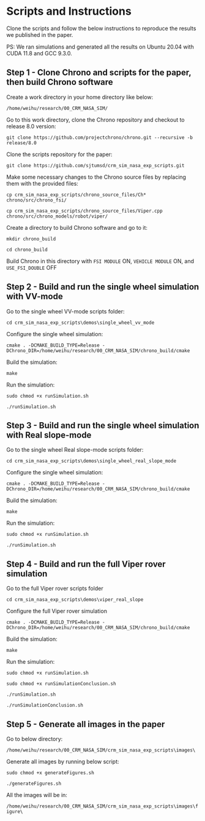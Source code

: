 # Scripts and Instructions
Clone the scripts and follow the below instructions to reproduce the results we published in the paper.

PS: We ran simulations and generated all the results on Ubuntu 20.04 with CUDA 11.8 and GCC 9.3.0.


## Step 1 - Clone Chrono and scripts for the paper, then build Chrono software
Create a work directory in your home directory like below: 

```/home/weihu/research/00_CRM_NASA_SIM/```

Go to this work directory, clone the Chrono repository and checkout to release 8.0 version: 

```git clone https://github.com/projectchrono/chrono.git --recursive -b release/8.0```

Clone the scripts repository for the paper: 

```git clone https://github.com/sjtumsd/crm_sim_nasa_exp_scripts.git```

Make some necessary changes to the Chrono source files by replacing them with the provided files: 

```cp crm_sim_nasa_exp_scripts/chrono_source_files/Ch* chrono/src/chrono_fsi/```

```cp crm_sim_nasa_exp_scripts/chrono_source_files/Viper.cpp chrono/src/chrono_models/robot/viper/```

Create a directory to build Chrono software and go to it:

```mkdir chrono_build```

```cd chrono_build```

Build Chrono in this directory with ```FSI MODULE``` ON, ```VEHICLE MODULE``` ON, and ```USE_FSI_DOUBLE``` OFF


## Step 2 - Build and run the single wheel simulation with VV-mode
Go to the single wheel VV-mode scripts folder: 

```cd crm_sim_nasa_exp_scripts\demos\single_wheel_vv_mode```

Configure the single wheel simulation: 

```cmake . -DCMAKE_BUILD_TYPE=Release -DChrono_DIR=/home/weihu/research/00_CRM_NASA_SIM/chrono_build/cmake```

Build the simulation:

```make```

Run the simulation:

```sudo chmod +x runSimulation.sh```

```./runSimulation.sh```


## Step 3 - Build and run the single wheel simulation with Real slope-mode
Go to the single wheel Real slope-mode scripts folder:

```cd crm_sim_nasa_exp_scripts\demos\single_wheel_real_slope_mode```

Configure the single wheel simulation: 

```cmake . -DCMAKE_BUILD_TYPE=Release -DChrono_DIR=/home/weihu/research/00_CRM_NASA_SIM/chrono_build/cmake```

Build the simulation:

```make```

Run the simulation:

```sudo chmod +x runSimulation.sh```

```./runSimulation.sh```

## Step 4 - Build and run the full Viper rover simulation
Go to the full Viper rover scripts folder 

```cd crm_sim_nasa_exp_scripts\demos\viper_real_slope```

Configure the full Viper rover simulation 

```cmake . -DCMAKE_BUILD_TYPE=Release -DChrono_DIR=/home/weihu/research/00_CRM_NASA_SIM/chrono_build/cmake```

Build the simulation:

```make```

Run the simulation:

```sudo chmod +x runSimulation.sh```

```sudo chmod +x runSimulationConclusion.sh```

```./runSimulation.sh```

```./runSimulationConclusion.sh```

## Step 5 - Generate all images in the paper
Go to below directory:

```/home/weihu/research/00_CRM_NASA_SIM/crm_sim_nasa_exp_scripts\images\```

Generate all images by running below script:

```sudo chmod +x generateFigures.sh```

```./generateFigures.sh```

All the images will be in:

```/home/weihu/research/00_CRM_NASA_SIM/crm_sim_nasa_exp_scripts\images\figure\```